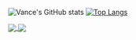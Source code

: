 ![Vance's GitHub stats](https://github-readme-stats.vercel.app/api?username=m3vance&show_icons=true&theme=discord_old_blurple)
[![Top Langs](https://github-readme-stats.vercel.app/api/top-langs/?username=m3vance&layout=compact&theme=discord_old_blurple)](https://github.com/m3vance/github-readme-stats)


<a href="https://github.com/m3vance/github-readme-stats">
  <img align="center" src="https://github-readme-stats.vercel.app/api/pin/?username=m3vance&repo=github-readme-stats" />
</a>
<a href="https://github.com/m3vance/convoychat">
  <img align="center" src="https://github-readme-stats.vercel.app/api/pin/?username=m3vance&repo=convoychat" />
</a>
